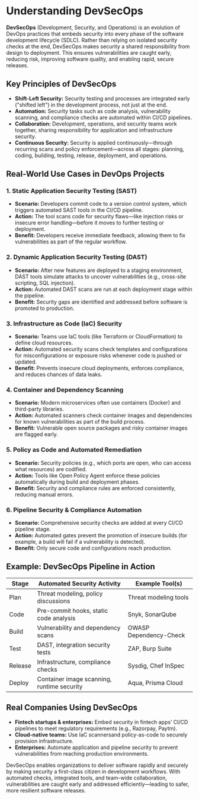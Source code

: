 # Understanding DevSecOps

**DevSecOps** (Development, Security, and Operations) is an evolution of DevOps practices that embeds security into every phase of the software development lifecycle (SDLC). Rather than relying on isolated security checks at the end, DevSecOps makes security a shared responsibility from design to deployment. This ensures vulnerabilities are caught early, reducing risk, improving software quality, and enabling rapid, secure releases.

## Key Principles of DevSecOps

- **Shift-Left Security:** Security testing and processes are integrated early ("shifted left") in the development process, not just at the end.
- **Automation:** Security tasks such as code analysis, vulnerability scanning, and compliance checks are automated within CI/CD pipelines.
- **Collaboration:** Development, operations, and security teams work together, sharing responsibility for application and infrastructure security.
- **Continuous Security:** Security is applied continuously—through recurring scans and policy enforcement—across all stages: planning, coding, building, testing, release, deployment, and operations.

## Real-World Use Cases in DevOps Projects

### 1. Static Application Security Testing (SAST)
- **Scenario:** Developers commit code to a version control system, which triggers automated SAST tools in the CI/CD pipeline.
- **Action:** The tool scans code for security flaws—like injection risks or insecure error handling—before it moves to further testing or deployment.
- **Benefit:** Developers receive immediate feedback, allowing them to fix vulnerabilities as part of the regular workflow.

### 2. Dynamic Application Security Testing (DAST)
- **Scenario:** After new features are deployed to a staging environment, DAST tools simulate attacks to uncover vulnerabilities (e.g., cross-site scripting, SQL injection).
- **Action:** Automated DAST scans are run at each deployment stage within the pipeline.
- **Benefit:** Security gaps are identified and addressed before software is promoted to production.

### 3. Infrastructure as Code (IaC) Security
- **Scenario:** Teams use IaC tools (like Terraform or CloudFormation) to define cloud resources.
- **Action:** Automated security scans check templates and configurations for misconfigurations or exposure risks whenever code is pushed or updated.
- **Benefit:** Prevents insecure cloud deployments, enforces compliance, and reduces chances of data leaks.

### 4. Container and Dependency Scanning
- **Scenario:** Modern microservices often use containers (Docker) and third-party libraries.
- **Action:** Automated scanners check container images and dependencies for known vulnerabilities as part of the build process.
- **Benefit:** Vulnerable open source packages and risky container images are flagged early.

### 5. Policy as Code and Automated Remediation
- **Scenario:** Security policies (e.g., which ports are open, who can access what resources) are codified.
- **Action:** Tools like Open Policy Agent enforce these policies automatically during build and deployment phases.
- **Benefit:** Security and compliance rules are enforced consistently, reducing manual errors.

### 6. Pipeline Security & Compliance Automation
- **Scenario:** Comprehensive security checks are added at every CI/CD pipeline stage.
- **Action:** Automated gates prevent the promotion of insecure builds (for example, a build will fail if a vulnerability is detected).
- **Benefit:** Only secure code and configurations reach production.

## Example: DevSecOps Pipeline in Action

| Stage            | Automated Security Activity                             | Example Tool(s)        |
|------------------|--------------------------------------------------------|------------------------|
| Plan             | Threat modeling, policy discussions                     | Threat modeling tools  |
| Code             | Pre-commit hooks, static code analysis                  | Snyk, SonarQube        |
| Build            | Vulnerability and dependency scans                      | OWASP Dependency-Check |
| Test             | DAST, integration security tests                        | ZAP, Burp Suite        |
| Release          | Infrastructure, compliance checks                       | Sysdig, Chef InSpec    |
| Deploy           | Container image scanning, runtime security              | Aqua, Prisma Cloud     |

## Real Companies Using DevSecOps

- **Fintech startups & enterprises:** Embed security in fintech apps’ CI/CD pipelines to meet regulatory requirements (e.g., Razorpay, Paytm).
- **Cloud-native teams:** Use IaC scannersand policy-as-code to securely provision infrastructure.
- **Enterprises:** Automate application and pipeline security to prevent vulnerabilities from reaching production environments.

DevSecOps enables organizations to deliver software rapidly and securely by making security a first-class citizen in development workflows. With automated checks, integrated tools, and team-wide collaboration, vulnerabilities are caught early and addressed efficiently—leading to safer, more resilient software releases.